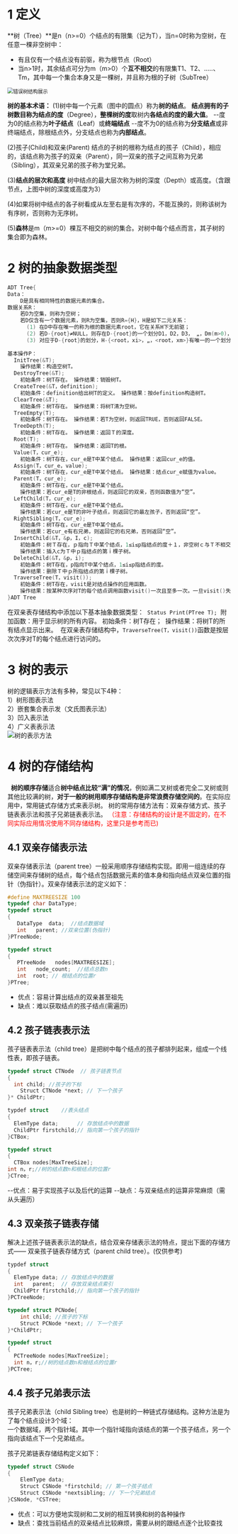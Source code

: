 # 1  定义
**树（Tree）**是n（n>=0）个结点的有限集（记为T），当n=0时称为空树，在任意一棵非空树中：

* 有且仅有一个结点没有前驱，称为根节点（Root）
* 当n>1时，其余结点可分为m（m>0）个**互不相交**的有限集T1、T2、.....、Tm，其中每一个集合本身又是一棵树，并且称为根的子树（SubTree）  
<img src="..\images\ch08-01-01.jpg" alt="错误树结构展示" style="zoom:80%;" />  

**树的基本术语：**
(1)树中每一个元素（图中的圆点）称为**树的结点**。
**<font clolor=red>结点拥有的子树数目</font>**称为**结点的度**（Degree），**整棵树的度**取树内**各结点的度的最大值**。
--度为0的结点称为**叶子结点**（Leaf）或**终端结点**
--度不为0的结点称为**分支结点**或非终端结点，除根结点外，分支结点也称为**内部结点**。  
<img src="..\images\ch08-01-02.png" alt="" style="zoom:120%;" />   



(2)孩子(Child)和双亲(Parent)
结点的子树的根称为结点的孩子（Child），相应的，该结点称为孩子的双亲（Parent），同一双亲的孩子之间互称为兄弟（Sibling），其双亲兄弟的孩子称为堂兄弟。

(3)**结点的层次和高度**
树中结点的最大层次称为树的深度（Depth）或高度。（含跟节点，上图中树的深度或高度为3）

(4)如果将树中结点的各子树看成从左至右是有次序的，不能互换的，则称该树为有序树，否则称为无序树。

(5)**森林**是m（m>=0）棵互不相交的树的集合。对树中每个结点而言，其子树的集合即为森林。



# 2 树的抽象数据类型
```c
ADT Tree{ 
Data：
    D是具有相同特性的数据元素的集合。  
数据关系R： 
    若D为空集，则称为空树； 
    若D仅含有一个数据元素，则R为空集，否则R={H}，H是如下二元关系： 
      (1) 在D中存在唯一的称为根的数据元素root，它在关系H下无前驱；  
      (2) 若D-{root}≠NULL，则存在D-{root}的一个划分D1，D2，D3， „，Dm(m>0)，对于任意j≠k(1≤j，k≤m)有Dj∩Dk=NULL，且对任意的i(1≤i≤m)，唯一存在数据元素xi∈Di有<root，xi>∈H; 
      (3) 对应于D-{root}的划分，H-{<root，xi>，„，<root，xm>}有唯一的一个划分H1，H2，„，Hm(m>0)，对任意j≠k(1≤j，k≤m)有Hj∩Hk=NULL，且对任意i(1≤i≤m)，Hi是Di上的二元关系，(Di，{Hi})是一棵符合本定义的树，称为根root的子树。 
    
基本操作P： 
  InitTree(&T); 
    操作结果：构造空树T。
  DestroyTree(&T); 
    初始条件：树T存在。 操作结果：销毁树T。 
  CreateTree(&T，definition); 
    初始条件：definition给出树T的定义。 操作结果：按definition构造树T。 
  ClearTree(&T); 
    初始条件：树T存在。 操作结果：将树T清为空树。 
  TreeEmpty(T); 
    初始条件：树T存在。 操作结果：若T为空树，则返回TRUE，否则返回FALSE。 
  TreeDepth(T); 
    初始条件：树T存在。 操作结果：返回Ｔ的深度。 
  Root(T); 
    初始条件：树T存在。 操作结果：返回T的根。 
  Value(T，cur_e); 
    初始条件：树T存在，cur_e是T中某个结点。 操作结果：返回cur_e的值。 
  Assign(T，cur_e，value); 
    初始条件：树T存在，cur_e是T中某个结点。 操作结果：结点cur_e赋值为value。 
  Parent(T，cur_e); 
    初始条件：树T存在，cur_e是T中某个结点。 
    操作结果：若cur_e是T的非根结点，则返回它的双亲，否则函数值为“空”。 
  LeftChild(T，cur_e); 
    初始条件：树T存在，cur_e是T中某个结点。 
    操作结果：若cur_e是T的非叶子结点，则返回它的最左孩子，否则返回“空”。 
  RightSibling(T，cur_e); 
    初始条件：树T存在，cur_e是T中某个结点。 
    操作结果：若cur_e有右兄弟，则返回它的右兄弟，否则返回“空”。 
  InsertChild(&T，&p，I，c); 
    初始条件：树Ｔ存在，ｐ指向Ｔ中某个结点，1≤i≤p指结点的度＋１，非空树ｃ与Ｔ不相交。 
    操作结果：插入c为Ｔ中ｐ指结点的第ｉ棵子树。 
  DeleteChild(&T，&p，i); 
    初始条件：树T存在，p指向T中某个结点，1≤i≤p指结点的度。
    操作结果：删除Ｔ中ｐ所指结点的第ｉ棵子树。 
  TraverseTree(T，visit()); 
    初始条件：树T存在，visit是对结点操作的应用函数。 
    操作结果：按某种次序对T的每个结点调用函数visit()一次且至多一次。一旦visit()失败，则操作失败。
}ADT Tree
```

在双亲表存储结构中添加以下基本抽象数据类型： 
`Status Print(PTree T);` 
附加函数：用于显示树的所有内容。 初始条件：树T存在； 
操作结果：将树T的所有结点显示出来。 
在双亲表存储结构中，`TraverseTree(T，visit())`函数是按层次次序对T的每个结点进行访问的。

# 3 树的表示 
树的逻辑表示方法有多种，常见以下4种：  
1）树形图表示法  
2）嵌套集合表示发（文氏图表示法）  
3）凹入表示法  
4）广义表表示法  
<img src="..\images\ch08-03-01.png" alt="树的表示方法" style="zoom:100%;" />   

# 4 树的存储结构
  **树的顺序存储**适合**树中结点比较“满”的情况**，例如满二叉树或者完全二叉树或则其他比较满的树，**对于一般的树用顺序存储结构是非常浪费存储空间的**。在实际应用中，常用链式存储方式来表示树。
树的常用存储方法有：双亲存储方式、孩子链表表示法和孩子兄弟链表表示法。
<font color=red>（注意：存储结构的设计是不固定的，在不同实际应用情况使用不同存储结构，这里只是参考而已)</font>

## 4.1 双亲存储表示法
双亲存储表示法（parent tree）一般采用顺序存储结构实现。即用一组连续的存储空间来存储树的结点，每个结点包括数据元素的值本身和指向结点双亲位置的指针（伪指针）。双亲存储表示法的定义如下：  
<img src="..\images\ch08-04-01.png" alt="" style="zoom:150%;" />   

```c
#define MAXTREESIZE 100
typedef char DataType;
typedef struct
{
   DataType  data;  //结点数据域
   int   parent; //双亲位置(伪指针)
}PTreeNode;

typedef struct
{
   PTreeNode   nodes[MAXTREESIZE];
   int   node_count;  //结点总数n 
   int  root; // 根结点的位置r
}PTree;
```
* 优点：容易计算出结点的双亲甚至祖先
* 缺点：难以获取结点的孩子结点(需遍历)

## 4.2 孩子链表表示法
孩子链表表示法（child tree）是把树中每个结点的孩子都排列起来，组成一个线性表，即孩子链表。  
<img src="..\images\ch08-04-02.png" alt="" style="zoom:100%;" />   

```c
typedef struct CTNode  // 孩子链表节点
{ 
  int child; //孩子的下标
    Struct CTNode *next; // 下一个孩子
}* ChildPtr;

typdef struct    //表头结点
{
  ElemType data;      // 存放结点中的数据
  ChildPtr firstchild;// 指向第一个孩子的指针
}CTBox;

typedef struct
{
  CTBox nodes[MaxTreeSize];
int n，r;//树的结点数n和根结点的位置r
}CTree;
```
--优点：易于实现孩子以及后代的运算
--缺点：与双亲结点的运算非常麻烦（需从头遍历）


## 4.3 双亲孩子链表存储
解决上述孩子链表表示法的缺点，结合双亲存储表示法的特点，提出下面的存储方式—— 双亲孩子链表存储方式（parent child tree）。(仅供参考)  
<img src="..\images\ch08-04-03.png" alt="" style="zoom:100%;" />   

```c
typdef struct 
{
  ElemType data; // 存放结点中的数据
  int   parent;  // 存放双亲结点索引
  ChildPtr firstchild;// 指向第一个孩子的指针
}PCTreeNode;

typedef struct PCNode{ 
    int child; //孩子的下标
    Struct PCNode *next; // 下一个孩子
}*ChildPtr;

typedef struct
{
  PCTreeNode nodes[MaxTreeSize];
  int n，r;//树的结点数n和根结点的位置r
}PCTree;
```

## 4.4 孩子兄弟表示法
孩子兄弟表示法（child Sibling tree）也是树的一种链式存储结构。这种方法是为了每个结点设计3个域：  
一个数据域，两个指针域。其中一个指针域指向该结点的第一个孩子结点，另一个指向该结点下一个兄弟结点。  
<img src="..\images\ch08-04-04.png" alt="" style="zoom:100%;" />   

孩子兄弟链表存储结构定义如下：

```c
typedef struct CSNode
{
    ElemType data;
    Struct CSNode *firstchild; // 第一个孩子结点
    Struct CSNode *nextsibling; // 下一个兄弟结点
}CSNode, *CSTree;
```
* 优点：可以方便地实现树和二叉树的相互转换和树的各种操作  
* 缺点：查找当前结点的双亲结点比较麻烦，需要从树的跟结点逐个比较查找

